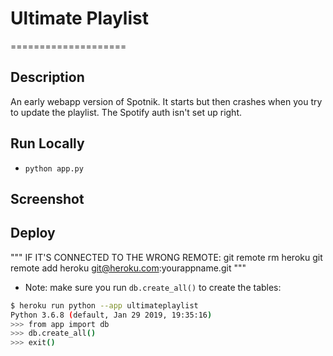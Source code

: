 # Ultimate Playlist
====================
## Description
An early webapp version of Spotnik.
It starts but then crashes when you try to update the playlist. The Spotify auth isn't set up right.
## Run Locally

* `python app.py`

## Screenshot


## Deploy

"""
IF IT'S CONNECTED TO THE WRONG REMOTE:
git remote rm heroku
git remote add heroku git@heroku.com:yourappname.git
"""


* Note: make sure you run `db.create_all()` to create the tables: 
```bash
$ heroku run python --app ultimateplaylist
Python 3.6.8 (default, Jan 29 2019, 19:35:16)
>>> from app import db
>>> db.create_all()
>>> exit()
```
